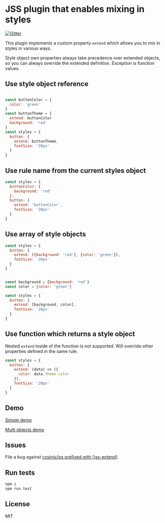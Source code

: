 # JSS plugin that enables mixing in styles

[![Gitter](https://badges.gitter.im/JoinChat.svg)](https://gitter.im/cssinjs/lobby)

This plugin implements a custom property `extend` which allows you to mix in styles in various ways.

Style object own properties always take precedence over extended objects, so you can always override the extended definition. Exception is function values.

## Use style object reference
```javascript

const buttonColor = {
  color: 'green'
}
const buttonTheme = {
  extend: buttonColor
  background: 'red'
}
const styles = {
  button: {
    extend: buttonTheme,
    fontSize: '20px'
  }
}
```

## Use rule name from the current styles object

```javascript
const styles = {
  buttonColor: {
    background: 'red'
  },
  button: {
    extend: 'buttonColor',
    fontSize: '20px'
  }
}
```

## Use array of style objects

```javascript
const styles = {
  button: {
    extend: [{background: 'red'}, {color: 'green'}],
    fontSize: '20px'
  }
}
```

```javascript

const background = {background: 'red'}
const color = {color: 'green'}

const styles = {
  button: {
    extend: [background, color],
    fontSize: '20px'
  }
}
```

## Use function which returns a style object

Nested `extend` inside of the function is not supported. Will override other properties defined in the same rule.

```javascript
const styles = {
  button: {
    extend: (data) => ({
      color: data.theme.color
    }),
    fontSize: '20px'
  }
}
```

## Demo

[Simple demo](http://cssinjs.github.io/examples/plugins/jss-extend/simple/)

[Multi objects demo](http://cssinjs.github.io/examples/plugins/jss-extend/multi/)

## Issues

File a bug against [cssinjs/jss prefixed with \[jss-extend\]](https://github.com/cssinjs/jss/issues/new?title=[jss-extend]%20).

## Run tests

```bash
npm i
npm run test
```

## License

MIT
